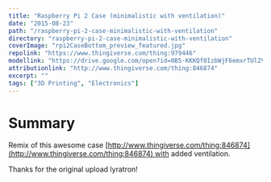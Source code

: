 ```yaml
---
title: "Raspberry Pi 2 Case (minimalistic with ventilation)"
date: "2015-08-23"
path: "/raspberry-pi-2-case-minimalistic-with-ventilation"
directory: "raspberry-pi-2-case-minimalistic-with-ventilation"
coverImage: "rpi2CaseBottom_preview_featured.jpg"
repolink: "https://www.thingiverse.com/thing:979446"
modellink: "https://drive.google.com/open?id=0B5-KKKQf0IzbWjF6emxrTUl2VkE"
attributionlink: "http://www.thingiverse.com/thing:846874"
excerpt: ""
tags: ["3D Printing", "Electronics"]
---
```


# Summary

Remix of this awesome case [http://www.thingiverse.com/thing:846874](http://www.thingiverse.com/thing:846874) with added ventilation.

Thanks for the original upload lyratron!
